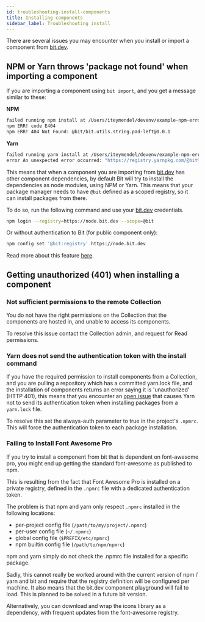 ```yaml
---
id: troubleshooting-install-components
title: Installing components
sidebar_label: Troubleshooting install
---
```


There are several issues you may encounter when you install or import a component from [bit.dev](https://bit.dev).

## NPM or Yarn throws 'package not found' when importing a component

If you are importing a component using `bit import`, and you get a message similar to these:

**NPM**

```bash
failed running npm install at /Users/iteymendel/devenv/example-npm-error/components/utils/string/pad-left
npm ERR! code E404
npm ERR! 404 Not Found: @bit/bit.utils.string.pad-left@0.0.1
```

**Yarn**

```bash
failed running yarn install at /Users/iteymendel/devenv/example-npm-error/components/utils/string/pad-left
error An unexpected error occurred: "https://registry.yarnpkg.com/@bit%2fbit.utils.string.pad-left: Not found".
```

This means that when a component you are importing from [bit.dev](https://bit.dev) has other component dependencies, by default Bit will try to install the dependencies as node modules, using NPM or Yarn. This means that your package manager needs to have `@bit` defined as a scoped registry, so it can install packages from there.

To do so, run the following command and use your [bit.dev](https://bit.dev) credentials.

```bash
npm login --registry=https://node.bit.dev --scope=@bit
```

Or without authentication to Bit (for public component only):

```bash
npm config set '@bit:registry' https://node.bit.dev
```

Read more about this feature [here](/docs/installing-components-using-package-managers.html).

## Getting unauthorized (401) when installing a component

### Not sufficient permissions to the remote Collection

You do not have the right permissions on the Collection that the components are hosted in, and unable to access its components.

To resolve this issue contact the Collection admin, and request for Read permissions.

### Yarn does not send the authentication token with the install command

If you have the required permission to install components from a Collection, and you are pulling a repository which has a committed yarn.lock file, and the installation of components returns an error saying it is 'unauthorized' (HTTP 401), this means that you encounter an [open issue](https://github.com/yarnpkg/yarn/issues/4451) that causes Yarn not to send its authentication token when installing packages from a `yarn.lock` file.

To resolve this set the always-auth parameter to true in the project's `.npmrc`. This will force the authentication token to each package installation.

### Failing to Install Font Awesome Pro

If you try to install a component from bit that is dependent on font-awesome pro, you might end up getting the standard font-awesome as published to npm.

This is resulting from the fact that Font Awesome Pro is installed on a private registry, defined in the `.npmrc` file with a dedicated authentication token.

The problem is that npm and yarn only respect `.npmrc` installed in the following locations:

- per-project config file (`/path/to/my/project/.npmrc`)
- per-user config file (`~/.npmrc`)
- global config file (`$PREFIX/etc/npmrc`)
- npm builtin config file (`/path/to/npm/npmrc`)

npm and yarn simply do not check the .npmrc file installed for a specific package.

Sadly, this cannot really be worked around with the current version of npm / yarn and bit and require that the registry definition will be configured per machine. It also means that the bit.dev component playground will fail to load. This is planned to be solved in a future bit version.

Alternatively, you can download and wrap the icons library as a dependency, with frequent updates from the font-awesome registry.
